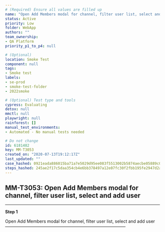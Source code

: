 ```yaml
---
# (Required) Ensure all values are filled up
name: "Open Add Members modal for channel, filter user list, select and add user"
status: Active
priority: Low
folder: WebApp
authors: ""
team_ownership: 
- QA Platform
priority_p1_to_p4: null

# (Optional)
location: Smoke Test
component: null
tags: 
- Smoke test
labels: 
- se-prod
- smoke-test-folder
- 2022smoke

# (Optional) Test type and tools
cypress: Evaluating
detox: null
mmctl: null
playwright: null
rainforest: []
manual_test_environments: 
- Automated - No manual tests needed

# Do not change
id: 6181482
key: MM-T3053
created_on: "2020-07-13T19:12:17Z"
last_updated: ""
case_hashed: 0921eada886015ba71a7e5029d95ee083f5513002b5874aecbe05889c07c7f91c99565b8834ca128cc18d6303b2f60e5
steps_hashed: 245ae2f17c5daa354cb4e6bb378497a12e07fc30f2fbb195fe2947d2adacf19aad7cd168375918b5faf6d67f1774ca57
---
```


<!-- (Auto-generated) Based on frontmatter's "key" and "name" -->

## MM-T3053: Open Add Members modal for channel, filter user list, select and add user

---

**Step 1**

Open Add Members modal for channel, filter user list, select and add user\
————————————————————————————
